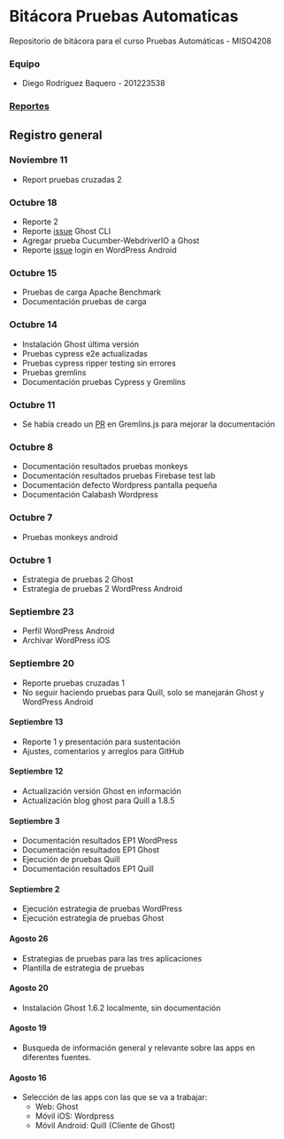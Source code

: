 # Bitácora Pruebas Automaticas
Repositorio de bitácora para el curso Pruebas Automáticas - MISO4208

### Equipo
- Diego Rodríguez Baquero - 201223538

### [Reportes](Reportes)

## Registro general

### Noviembre 11
- Report pruebas cruzadas 2

### Octubre 18
- Reporte 2
- Reporte [issue](https://github.com/TryGhost/Ghost-CLI/issues/504) Ghost CLI
- Agregar prueba Cucumber-WebdriverIO a Ghost
- Reporte [issue](https://github.com/wordpress-mobile/WordPress-Android/issues/6749) login en WordPress Android

### Octubre 15
- Pruebas de carga Apache Benchmark
- Documentación pruebas de carga

### Octubre 14
- Instalación Ghost última versión
- Pruebas cypress e2e actualizadas
- Pruebas cypress ripper testing sin errores
- Pruebas gremlins
- Documentación pruebas Cypress y Gremlins

### Octubre 11
- Se había creado un [PR](https://github.com/marmelab/gremlins.js/pull/121) en Gremlins.js para mejorar la documentación

### Octubre 8
- Documentación resultados pruebas monkeys
- Documentación resultados pruebas Firebase test lab
- Documentación defecto Wordpress pantalla pequeña
- Documentación Calabash Wordpress

### Octubre 7
- Pruebas monkeys android

### Octubre 1
- Estrategia de pruebas 2 Ghost
- Estrategia de pruebas 2 WordPress Android

### Septiembre 23
- Perfil WordPress Android
- Archivar WordPress iOS

### Septiembre 20
- Reporte pruebas cruzadas 1
- No seguir haciendo pruebas para Quill, solo se manejarán Ghost y WordPress Android

#### Septiembre 13
- Reporte 1 y presentación para sustentación
- Ajustes, comentarios y arreglos para GitHub

#### Septiembre 12
- Actualización versión Ghost en información
- Actualización blog ghost para Quill a 1.8.5

#### Septiembre 3
- Documentación resultados EP1 WordPress
- Documentación resultados EP1 Ghost
- Ejecución de pruebas Quill
- Documentación resultados EP1 Quill

#### Septiembre 2
- Ejecución estrategia de pruebas WordPress
- Ejecución estrategia de pruebas Ghost

#### Agosto 26
- Estrategias de pruebas para las tres aplicaciones
- Plantilla de estrategia de pruebas

#### Agosto 20
- Instalación Ghost 1.6.2 localmente, sin documentación

#### Agosto 19
- Busqueda de información general y relevante sobre las apps en diferentes fuentes.

#### Agosto 16
- Selección de las apps con las que se va a trabajar:
  - Web: Ghost
  - Móvil iOS: Wordpress
  - Móvil Android: Quill (Cliente de Ghost)
